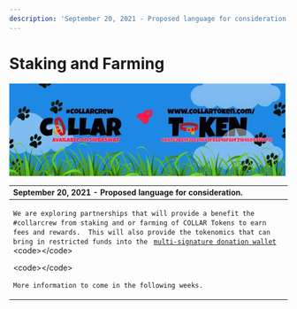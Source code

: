 ```yaml
---
description: 'September 20, 2021 - Proposed language for consideration.'
---
```


# Staking and Farming

![](../.gitbook/assets/1080x360.jpg)

<table>
  <thead>
    <tr>
      <th style="text-align:left">September 20, 2021 - Proposed language for consideration.</th>
    </tr>
  </thead>
  <tbody>
    <tr>
      <td style="text-align:left">
        <p><code>We are exploring partnerships that will provide a benefit the #collarcrew from staking and or farming of COLLAR Tokens to earn fees and rewards.  This will also provide the tokenomics that can bring in restricted funds into the </code>
          <a
          href="../community/community-engagment/multi-signature-donation-wallet.md"><code>multi-signature donation wallet</code>
            </a>&lt;code&gt;&lt;/code&gt;</p>
        <p>&lt;code&gt;&lt;/code&gt;</p>
        <p><code>More information to come in the following weeks.</code>
        </p>
      </td>
    </tr>
  </tbody>
</table>

